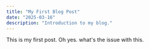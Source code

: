 ```yaml
---
title: "My First Blog Post"
date: "2025-03-16"
description: "Introduction to my blog."
---
```


This is my first post. Oh yes. what's the issue with this.